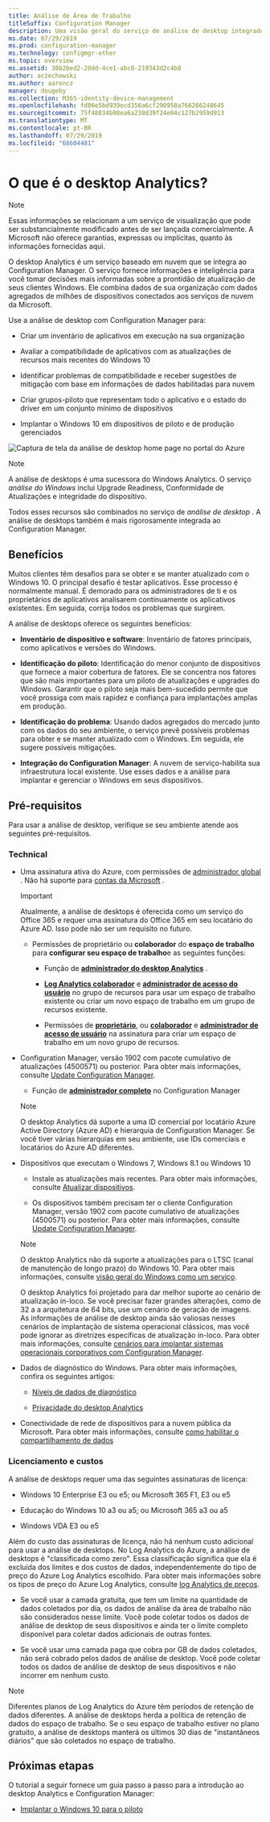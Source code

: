 ```yaml
---
title: Análise de Área de Trabalho
titleSuffix: Configuration Manager
description: Uma visão geral do serviço de análise de desktop integrado com o Configuration Manager.
ms.date: 07/29/2019
ms.prod: configuration-manager
ms.technology: configmgr-other
ms.topic: overview
ms.assetid: 38b2bed2-20dd-4ce1-abc0-219343d2c4b8
author: aczechowski
ms.author: aaroncz
manager: dougeby
ms.collection: M365-identity-device-management
ms.openlocfilehash: fd86e5bd939ecd356a6cf290958a766266248645
ms.sourcegitcommit: 75f48834b98ea6a238d39f24e04c127b2959d913
ms.translationtype: MT
ms.contentlocale: pt-BR
ms.lasthandoff: 07/29/2019
ms.locfileid: "68604481"
---
```

# <a name="what-is-desktop-analytics"></a>O que é o desktop Analytics?

> [!Note]  
> Essas informações se relacionam a um serviço de visualização que pode ser substancialmente modificado antes de ser lançada comercialmente. A Microsoft não oferece garantias, expressas ou implícitas, quanto às informações fornecidas aqui.  

O desktop Analytics é um serviço baseado em nuvem que se integra ao Configuration Manager. O serviço fornece informações e inteligência para você tomar decisões mais informadas sobre a prontidão de atualização de seus clientes Windows. Ele combina dados de sua organização com dados agregados de milhões de dispositivos conectados aos serviços de nuvem da Microsoft.

Use a análise de desktop com Configuration Manager para:  

- Criar um inventário de aplicativos em execução na sua organização  

- Avaliar a compatibilidade de aplicativos com as atualizações de recursos mais recentes do Windows 10  

- Identificar problemas de compatibilidade e receber sugestões de mitigação com base em informações de dados habilitadas para nuvem  

- Criar grupos-piloto que representam todo o aplicativo e o estado do driver em um conjunto mínimo de dispositivos  

- Implantar o Windows 10 em dispositivos de piloto e de produção gerenciados  

![Captura de tela da análise de desktop home page no portal do Azure](media/portal-home.png)

> [!Note]  
> A análise de desktops é uma sucessora do Windows Analytics. O serviço *análise do Windows* inclui Upgrade Readiness, Conformidade de Atualizações e integridade do dispositivo.
>
> Todos esses recursos são combinados no serviço de *análise de desktop* . A análise de desktops também é mais rigorosamente integrada ao Configuration Manager.



## <a name="benefits"></a>Benefícios

Muitos clientes têm desafios para se obter e se manter atualizado com o Windows 10. O principal desafio é testar aplicativos. Esse processo é normalmente manual. É demorado para os administradores de ti e os proprietários de aplicativos analisarem continuamente os aplicativos existentes. Em seguida, corrija todos os problemas que surgirem.

A análise de desktops oferece os seguintes benefícios:

- **Inventário de dispositivo e software**: Inventário de fatores principais, como aplicativos e versões do Windows.  

- **Identificação do piloto**: Identificação do menor conjunto de dispositivos que fornece a maior cobertura de fatores. Ele se concentra nos fatores que são mais importantes para um piloto de atualizações e upgrades do Windows. Garantir que o piloto seja mais bem-sucedido permite que você prossiga com mais rapidez e confiança para implantações amplas em produção.  

- **Identificação do problema**: Usando dados agregados do mercado junto com os dados do seu ambiente, o serviço prevê possíveis problemas para obter e se manter atualizado com o Windows. Em seguida, ele sugere possíveis mitigações.  

- **Integração do Configuration Manager**: A nuvem de serviço-habilita sua infraestrutura local existente. Use esses dados e a análise para implantar e gerenciar o Windows em seus dispositivos.  



## <a name="prerequisites"></a>Pré-requisitos

Para usar a análise de desktop, verifique se seu ambiente atende aos seguintes pré-requisitos.


### <a name="technical"></a>Technical

- Uma assinatura ativa do Azure, com permissões de [administrador global](https://docs.microsoft.com/azure/active-directory/users-groups-roles/directory-assign-admin-roles#company-administrator) . Não há suporte para [contas da Microsoft](https://docs.microsoft.com/windows/security/identity-protection/access-control/microsoft-accounts) .  

    > [!Important]  
    > Atualmente, a análise de desktops é oferecida como um serviço do Office 365 e requer uma assinatura do Office 365 em seu locatário do Azure AD. Isso pode não ser um requisito no futuro.

    - Permissões de proprietário ou **colaborador** do **espaço de trabalho** para **configurar seu espaço de trabalho**e as seguintes funções:  

      - Função de [**administrador do desktop Analytics**](https://docs.microsoft.com/azure/active-directory/users-groups-roles/directory-assign-admin-roles) .

      - [**Log Analytics colaborador**](https://docs.microsoft.com/azure/role-based-access-control/built-in-roles#log-analytics-contributor) e [**administrador de acesso do usuário**](https://docs.microsoft.com/azure/role-based-access-control/built-in-roles#user-access-administrator) no grupo de recursos para usar um espaço de trabalho existente ou criar um novo espaço de trabalho em um grupo de recursos existente.

      - Permissões de [**proprietário**](https://docs.microsoft.com/azure/role-based-access-control/built-in-roles#owner), ou [**colaborador**](https://docs.microsoft.com/azure/role-based-access-control/built-in-roles#contributor) e [**administrador de acesso de usuário**](https://docs.microsoft.com/azure/role-based-access-control/built-in-roles#user-access-administrator) na assinatura para criar um espaço de trabalho em um novo grupo de recursos.  

- Configuration Manager, versão 1902 com pacote cumulativo de atualizações (4500571) ou posterior. Para obter mais informações, consulte [Update Configuration Manager](/sccm/desktop-analytics/connect-configmgr#bkmk_hotfix).  

    - Função de [**administrador completo**](/sccm/core/understand/fundamentals-of-role-based-administration#bkmk_Planroles) no Configuration Manager  

    > [!Note]  
    > O desktop Analytics dá suporte a uma ID comercial por locatário Azure Active Directory (Azure AD) e hierarquia de Configuration Manager. Se você tiver várias hierarquias em seu ambiente, use IDs comerciais e locatários do Azure AD diferentes.<!-- 4958160 -->

- Dispositivos que executam o Windows 7, Windows 8.1 ou Windows 10  

    - Instale as atualizações mais recentes. Para obter mais informações, consulte [Atualizar dispositivos](/sccm/desktop-analytics/enroll-devices#update-devices).  

    - Os dispositivos também precisam ter o cliente Configuration Manager, versão 1902 com pacote cumulativo de atualizações (4500571) ou posterior. Para obter mais informações, consulte [Update Configuration Manager](/sccm/desktop-analytics/connect-configmgr#bkmk_hotfix).  

    > [!Note]  
    > O desktop Analytics não dá suporte a atualizações para o LTSC (canal de manutenção de longo prazo) do Windows 10. Para obter mais informações, consulte [visão geral do Windows como um serviço](https://docs.microsoft.com/windows/deployment/update/waas-overview#long-term-servicing-channel).
    >
    > O desktop Analytics foi projetado para dar melhor suporte ao cenário de atualização in-loco. Se você precisar fazer grandes alterações, como de 32 a a arquitetura de 64 bits, use um cenário de geração de imagens. As informações de análise de desktop ainda são valiosas nesses cenários de implantação de sistema operacional clássicos, mas você pode ignorar as diretrizes específicas de atualização in-loco. Para obter mais informações, consulte [cenários para implantar sistemas operacionais corporativos com Configuration Manager](/sccm/osd/deploy-use/scenarios-to-deploy-enterprise-operating-systems).

- Dados de diagnóstico do Windows. Para obter mais informações, confira os seguintes artigos:  

    - [Níveis de dados de diagnóstico](/sccm/desktop-analytics/enable-data-sharing#diagnostic-data-levels)  

    - [Privacidade do desktop Analytics](/sccm/desktop-analytics/privacy)  

- Conectividade de rede de dispositivos para a nuvem pública da Microsoft. Para obter mais informações, consulte [como habilitar o compartilhamento de dados](/sccm/desktop-analytics/enable-data-sharing)  


### <a name="licensing-and-costs"></a>Licenciamento e custos

A análise de desktops requer uma das seguintes assinaturas de licença:

- Windows 10 Enterprise E3 ou e5; ou Microsoft 365 F1, E3 ou e5  

- Educação do Windows 10 a3 ou a5; ou Microsoft 365 a3 ou a5  

- Windows VDA E3 ou e5  

Além do custo das assinaturas de licença, não há nenhum custo adicional para usar a análise de desktops. No Log Analytics do Azure, a análise de desktops é "classificada como zero". Essa classificação significa que ela é excluída dos limites e dos custos de dados, independentemente do tipo de preço do Azure Log Analytics escolhido. Para obter mais informações sobre os tipos de preço do Azure Log Analytics, consulte [log Analytics de preços](https://azure.microsoft.com/pricing/details/monitor/).

- Se você usar a camada gratuita, que tem um limite na quantidade de dados coletados por dia, os dados de análise da área de trabalho não são considerados nesse limite. Você pode coletar todos os dados de análise de desktop de seus dispositivos e ainda ter o limite completo disponível para coletar dados adicionais de outras fontes.

- Se você usar uma camada paga que cobra por GB de dados coletados, não será cobrado pelos dados de análise de desktop. Você pode coletar todos os dados de análise de desktop de seus dispositivos e não incorrer em nenhum custo.

> [!Note]  
> Diferentes planos de Log Analytics do Azure têm períodos de retenção de dados diferentes. A análise de desktops herda a política de retenção de dados do espaço de trabalho. Se o seu espaço de trabalho estiver no plano gratuito, a análise de desktops manterá os últimos 30 dias de "instantâneos diários" que são coletados no espaço de trabalho.


## <a name="next-steps"></a>Próximas etapas

O tutorial a seguir fornece um guia passo a passo para a introdução ao desktop Analytics e Configuration Manager:  

- [Implantar o Windows 10 para o piloto](/sccm/desktop-analytics/tutorial-windows10)  
